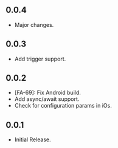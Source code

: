 ## 0.0.4

* Major changes.

## 0.0.3

* Add trigger support.

## 0.0.2

* [FA-69]: Fix Android build.
* Add async/await support.
* Check for configuration params in iOs.

## 0.0.1

* Initial Release.